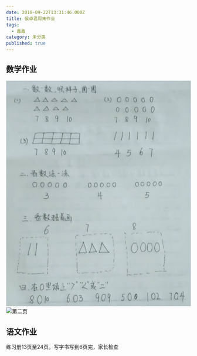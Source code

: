 ```yaml
---
date: 2018-09-22T13:31:46.000Z
title: 侯卓君周末作业
tags:
  - 鑫鑫
category: 未分类
published: true
---
```

## 数学作业
![第一页](/source/_posts/images/2018/bigjpg_result_ae9aec2bdcbfc002873e2e08f4bc1869_2_3_photo.png)
![第二页]({{site.baseurl}}/source/_posts/images/2018/bigjpg_result_2aea2122a3533921bbdd8f32f3ce9b9e_2_3_photo.png)
## 语文作业
练习册13页至24页。写字书写到6页完，家长检查
